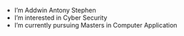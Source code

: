 - I’m Addwin Antony Stephen
- I’m interested in Cyber Security
- I’m currently pursuing Masters in Computer Application



<!---
Addwin2004/Addwin2004 is a ✨ special ✨ repository because its `README.md` (this file) appears on your GitHub profile.
You can click the Preview link to take a look at your changes.
--->
